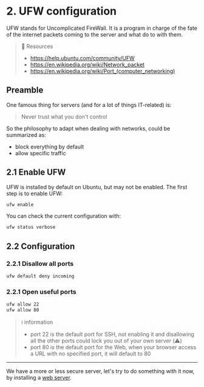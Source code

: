 # 2. UFW configuration

UFW stands for Uncomplicated FireWall. It is a program in charge of the fate of the internet packets coming to the server and what do to with them.

> 📖 Resources
>
> - https://help.ubuntu.com/community/UFW
> - https://en.wikipedia.org/wiki/Network_packet
> - https://en.wikipedia.org/wiki/Port_(computer_networking)

## Preamble

One famous thing for servers (and for a lot of things IT-related) is:

> Never trust what you don't control

So the philosophy to adapt when dealing with networks, could be summarized as:

- block everything by default
- allow specific traffic

## 2.1 Enable UFW

UFW is installed by default on Ubuntu, but may not be enabled. The first step is to enable UFW:

```bash
ufw enable
```

You can check the current configuration with:

```bash
ufw status verbose
```

## 2.2 Configuration

### 2.2.1 Disallow all ports

```bash
ufw default deny incoming
```

### 2.2.1 Open useful ports

```bash
ufw allow 22
ufw allow 80
```

> ℹ️ information
>
> - port 22 is the default port for SSH, not enabling it and disallowing all the other ports could lock you out of your own server (⚠️)
> - port 80 is the default port for the Web, when your browser access a URL with no specified port, it will default to 80

---

We have a more or less secure server, let's try to do something with it now, by installing a [web server](4.web_server.md).
